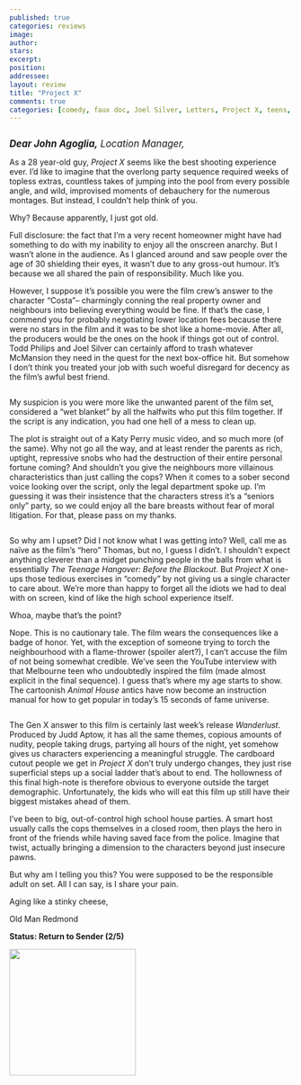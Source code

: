```yaml
---
published: true
categories: reviews
image:
author: 
stars: 
excerpt: 
position: 
addressee: 
layout: review
title: "Project X"
comments: true
categories: [comedy, faux doc, Joel Silver, Letters, Project X, teens, Todd Philips]
---
```

<div><p><span class="full-image-block ssNonEditable"><span><img src="http://static.squarespace.com/static/5005f6bcc4aa41161b33e89e/5329cf1fe4b07c068ebf74de/5329cf1fe4b07c068ebf74f7/1336620623467/projectx.jpg" alt="" /></span></span></p>
<p><em><strong style="font-size:120%;">Dear John Agoglia,</strong><span style="font-size:120%;"> Location Manager,</span></em></p>
<p>As a 28 year-old guy, <em>Project X </em>seems like the best shooting experience ever. I&rsquo;d like to imagine that the overlong party sequence required weeks of topless extras, countless takes of jumping into the pool from every possible angle, and wild, improvised moments of debauchery for the numerous montages. But instead, I couldn&rsquo;t help think of you.</p>
<p>Why? Because apparently, I just got old.</p>
<p>Full disclosure: the fact that I&rsquo;m a very recent homeowner might have had something to do with my inability to enjoy all the onscreen anarchy. But I wasn&rsquo;t alone in the audience. As I glanced around and saw people over the age of 30 shielding their eyes, it wasn&rsquo;t due to any gross-out humour. It&rsquo;s because we all shared the pain of responsibility. Much like you.</p>
<p>However, I suppose it&rsquo;s possible you were the film crew&rsquo;s answer to the character &ldquo;Costa&rdquo;&ndash; charmingly conning the real property owner and neighbours into believing everything would be fine. If that&rsquo;s the case, I commend you for probably negotiating lower location fees because there were no stars in the film and it was to be shot like a home-movie. After all, the producers would be the ones on the hook if things got out of control. Todd Philips and Joel Silver can certainly afford to trash whatever McMansion they need in the quest for the next box-office hit. But somehow I don&rsquo;t think you treated your job with such woeful disregard for decency as the film&rsquo;s awful best friend.</p>
<p><span class="full-image-block ssNonEditable"><span><img src="http://static.squarespace.com/static/5005f6bcc4aa41161b33e89e/5329cf1fe4b07c068ebf74de/5329cf20e4b07c068ebf7d06/1336798272583/projectx-2.jpg" alt="" /></span></span></p>
<p>My suspicion is you were more like the unwanted parent of the film set, considered a &ldquo;wet blanket&rdquo; by all the halfwits who put this film together. If the script is any indication, you had one hell of a mess to clean up.</p>
<p>The plot is straight out of a Katy Perry music video, and so much more (of the same). Why not go all the way, and at least render the parents as rich, uptight, repressive snobs who had the destruction of their entire personal fortune coming? And shouldn&rsquo;t you give the neighbours more villainous characteristics than just calling the cops? When it comes to a sober second voice looking over the script, only the legal department spoke up. I&rsquo;m guessing it was their insistence that the characters stress it&rsquo;s a &ldquo;seniors only&rdquo; party, so we could enjoy all the bare breasts without fear of moral litigation. For that, please pass on my thanks.</p>
<p><span class="full-image-block ssNonEditable"><span><img src="http://static.squarespace.com/static/5005f6bcc4aa41161b33e89e/5329cf1fe4b07c068ebf74de/5329cf20e4b07c068ebf7d07/1336798297000/projectx-3.jpg" alt="" /></span></span></p>
<p>So why am I upset? Did I not know what I was getting into? Well, call me as na&iuml;ve as the film&rsquo;s &ldquo;hero&rdquo; Thomas, but no, I guess I didn&rsquo;t. I shouldn&rsquo;t expect anything cleverer than a midget punching people in the balls from what is essentially <em>The Teenage Hangover: Before the Blackout</em>. But <em>Project X</em> one-ups those tedious exercises in &ldquo;comedy&rdquo; by not giving us a single character to care about. We&rsquo;re more than happy to forget all the idiots we had to deal with on screen, kind of like the high school experience itself.</p>
<p>Whoa, maybe that&rsquo;s the point?</p>
<p>Nope. This is no cautionary tale. The film wears the consequences like a badge of honor. Yet, with the exception of someone trying to torch the neighbourhood with a flame-thrower (spoiler alert?), I can&rsquo;t accuse the film of not being somewhat credible. We&rsquo;ve seen the YouTube interview with that Melbourne teen who undoubtedly inspired the film (made almost explicit in the final sequence). I guess that&rsquo;s where my age starts to show. The cartoonish <em>Animal House</em> antics have now become an instruction manual for how to get popular in today&rsquo;s 15 seconds of fame universe.</p>
<p><span class="full-image-block ssNonEditable"><span><img src="http://static.squarespace.com/static/5005f6bcc4aa41161b33e89e/5329cf1fe4b07c068ebf74de/5329cf20e4b07c068ebf7d08/1336798319006/projectx-4.jpg" alt="" /></span></span></p>
<p>The Gen X answer to this film is certainly last week&rsquo;s release <em>Wanderlust</em>. Produced by Judd Aptow, it has all the same themes, copious amounts of nudity, people taking drugs, partying all hours of the night, yet somehow gives us characters experiencing a meaningful struggle. The cardboard cutout people we get in <em>Project X</em> don&rsquo;t truly undergo changes, they just rise superficial steps up a social ladder that&rsquo;s about to end. The hollowness of this final high-note is therefore obvious to everyone outside the target demographic. Unfortunately, the kids who will eat this film up still have their biggest mistakes ahead of them.</p>
<p>I&rsquo;ve been to big, out-of-control high school house parties. A smart host usually calls the cops themselves in a closed room, then plays the hero in front of the friends while having saved face from the police. Imagine that twist, actually bringing a dimension to the characters beyond just insecure pawns.</p>
<p>But why am I telling you this? You were supposed to be the responsible adult on set. All I can say, is I share your pain.</p>
<p>Aging like a stinky cheese,</p>
<p>Old Man Redmond</p>
<p><strong>Status: Return to Sender (2/5)</strong></p>
<p><strong><span class="full-image-block ssNonEditable"><span><a href="http://www.zip.ca/Browse/Title.aspx?f=titleId%28203949%29"><img style="width:225px;" src="http://static.squarespace.com/static/5005f6bcc4aa41161b33e89e/5329cf1fe4b07c068ebf74de/5329cf20e4b07c068ebf7d09/1343245704065/Rent-it-on-Zip.png" alt="" /></a></span></span><br /></strong></p></div>
